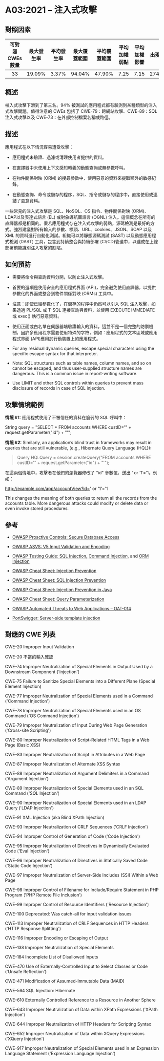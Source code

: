 # A03:2021 – 注入式攻擊

## 對照因素

| 可對照 CWEs 數量 | 最大發生率 | 平均發生率 | 最大覆蓋範圍 | 平均覆蓋範圍 | 平均加權弱點 | 平均加權影響 | 出現次數 | 所有有關 CVEs 數量|
|:-------------:|:--------------------:|:--------------------:|:--------------:|:--------------:|:----------------------:|:---------------------:|:-------------------:|:------------:|
| 33          | 19.09%             | 3.37%              | 94.04%       | 47.90%       | 7.25                 | 7.15                | 274,228           | 32,078     |

## 概述

植入式攻擊下滑到了第三名。94% 被測試的應用程式都有驗測到某種類型的注入式攻擊問題。值得注意的 CWEs 包括了 CWE-79：跨網站攻擊、CWE-89：SQL 注入式攻擊以及 CWE-73：在外部控制檔案名稱或路徑。 

## 描述 

應用程式在以下情況容易遭受攻擊：

-   應用程式未驗證、過濾或清理使用者提供的資料。

-   在直譯器中未使用上下文感知轉義的動態查詢或無參數呼叫。

-   在物件關係對映 (ORM) 的搜尋參數中，使用惡意的資料來提取額外的敏感紀錄。

-   在動態查詢、命令或儲存的程序，SQL、指令或儲存的程序中，直接使用或連結了惡意資料。

一些常見的注入式攻擊是 SQL、NoSQL、OS 指令、物件關係對映 (ORM)、LDAP以及表達式語言 (EL) 或對象導航圖語言 (OGNL) 注入。這個概念在所有的直譯器都是相同的。假若應用程式存在注入式攻擊的弱點，源碼檢測是最好的方式。強烈建議對所有輸入的參數、標頭、URL、cookies、JSON、SOAP 以及 XML 的資料進行自動化測試。組織可以將靜態源碼測試 (SAST) 以及動態應用程式檢測 (DAST) 工具，包含到持續整合與持續部署 (CI/CD)管道中，以達成在上線部署前能識別注入攻擊的缺陷。

## 如何預防

-   需要將命令與查詢資料分開，以防止注入式攻擊。

-   首要的選項是使用安全的應用程式界面 (API)，完全避免使用直譯器，以提供參數化的界面或整合到物件關係對映 (ORMs) 工具中。

-   注意：即使已經參數化了，在儲存的程序中仍然可以引入 SQL 注入攻擊，如果透過 PL/SQL 或 T-SQL 連接查詢與資料，並使用 EXECUTE IMMEDIATE 或 exec() 執行惡意資料。

-   使用正面或白名單在伺服器端驗證輸入的資料。這並不是一個完整的防禦機制，因許多應用程序需要使用特殊的字符，例如：應用程式的文本區域或應用程式界面 (API)應用於行動裝置上的應用程式。

-   For any residual dynamic queries, escape special characters using
    the specific escape syntax for that interpreter.

-   Note: SQL structures such as table names, column names, and so on
    cannot be escaped, and thus user-supplied structure names are
    dangerous. This is a common issue in report-writing software.

-   Use LIMIT and other SQL controls within queries to prevent mass
    disclosure of records in case of SQL injection.

## 攻擊情境範例

**情境 #1:** 應用程式使用了不被信任的資料在脆弱的 SQL 呼叫中：

String query = "SELECT \* FROM accounts WHERE custID='" +
request.getParameter("id") + "'";

**情境 #2:** Similarly, an application’s blind trust in frameworks
may result in queries that are still vulnerable, (e.g., Hibernate Query
Language (HQL)):

> Query HQLQuery = session.createQuery("FROM accounts WHERE custID='" +
> request.getParameter("id") + "'");

在這兩個情境中，攻擊者在他們的瀏覽器修改了 "id" 參數值，送出 ‘ or ‘1’=’1，例如：

http://example.com/app/accountView?id=' or '1'='1

This changes the meaning of both queries to return all the records from
the accounts table. More dangerous attacks could modify or delete data
or even invoke stored procedures.

## 參考

-   [OWASP Proactive Controls: Secure Database
    Access](https://owasp.org/www-project-proactive-controls/v3/en/c3-secure-database)

-   [OWASP ASVS: V5 Input Validation and
    Encoding](https://owasp.org/www-project-application-security-verification-standard)

-   [OWASP Testing Guide: SQL
    Injection,](https://owasp.org/www-project-web-security-testing-guide/latest/4-Web_Application_Security_Testing/07-Input_Validation_Testing/05-Testing_for_SQL_Injection) [Command
    Injection](https://owasp.org/www-project-web-security-testing-guide/latest/4-Web_Application_Security_Testing/07-Input_Validation_Testing/12-Testing_for_Command_Injection),
    and [ORM
    Injection](https://owasp.org/www-project-web-security-testing-guide/latest/4-Web_Application_Security_Testing/07-Input_Validation_Testing/05.7-Testing_for_ORM_Injection)

-   [OWASP Cheat Sheet: Injection
    Prevention](https://cheatsheetseries.owasp.org/cheatsheets/Injection_Prevention_Cheat_Sheet.html)

-   [OWASP Cheat Sheet: SQL Injection
    Prevention](https://cheatsheetseries.owasp.org/cheatsheets/SQL_Injection_Prevention_Cheat_Sheet.html)

-   [OWASP Cheat Sheet: Injection Prevention in
    Java](https://cheatsheetseries.owasp.org/cheatsheets/Injection_Prevention_Cheat_Sheet_in_Java.html)

-   [OWASP Cheat Sheet: Query
    Parameterization](https://cheatsheetseries.owasp.org/cheatsheets/Query_Parameterization_Cheat_Sheet.html)

-   [OWASP Automated Threats to Web Applications –
    OAT-014](https://owasp.org/www-project-automated-threats-to-web-applications/)

-   [PortSwigger: Server-side template
    injection](https://portswigger.net/kb/issues/00101080_serversidetemplateinjection)

## 對應的 CWE 列表

CWE-20 Improper Input Validation

CWE-20 不當的輸入確認

CWE-74 Improper Neutralization of Special Elements in Output Used by a
Downstream Component ('Injection')

CWE-75 Failure to Sanitize Special Elements into a Different Plane
(Special Element Injection)

CWE-77 Improper Neutralization of Special Elements used in a Command
('Command Injection')

CWE-78 Improper Neutralization of Special Elements used in an OS Command
('OS Command Injection')

CWE-79 Improper Neutralization of Input During Web Page Generation
('Cross-site Scripting')

CWE-80 Improper Neutralization of Script-Related HTML Tags in a Web Page
(Basic XSS)

CWE-83 Improper Neutralization of Script in Attributes in a Web Page

CWE-87 Improper Neutralization of Alternate XSS Syntax

CWE-88 Improper Neutralization of Argument Delimiters in a Command
('Argument Injection')

CWE-89 Improper Neutralization of Special Elements used in an SQL
Command ('SQL Injection')

CWE-90 Improper Neutralization of Special Elements used in an LDAP Query
('LDAP Injection')

CWE-91 XML Injection (aka Blind XPath Injection)

CWE-93 Improper Neutralization of CRLF Sequences ('CRLF Injection')

CWE-94 Improper Control of Generation of Code ('Code Injection')

CWE-95 Improper Neutralization of Directives in Dynamically Evaluated
Code ('Eval Injection')

CWE-96 Improper Neutralization of Directives in Statically Saved Code
('Static Code Injection')

CWE-97 Improper Neutralization of Server-Side Includes (SSI) Within a
Web Page

CWE-98 Improper Control of Filename for Include/Require Statement in PHP
Program ('PHP Remote File Inclusion')

CWE-99 Improper Control of Resource Identifiers ('Resource Injection')

CWE-100 Deprecated: Was catch-all for input validation issues

CWE-113 Improper Neutralization of CRLF Sequences in HTTP Headers ('HTTP
Response Splitting')

CWE-116 Improper Encoding or Escaping of Output

CWE-138 Improper Neutralization of Special Elements

CWE-184 Incomplete List of Disallowed Inputs

CWE-470 Use of Externally-Controlled Input to Select Classes or Code
('Unsafe Reflection')

CWE-471 Modification of Assumed-Immutable Data (MAID)

CWE-564 SQL Injection: Hibernate

CWE-610 Externally Controlled Reference to a Resource in Another Sphere

CWE-643 Improper Neutralization of Data within XPath Expressions ('XPath
Injection')

CWE-644 Improper Neutralization of HTTP Headers for Scripting Syntax

CWE-652 Improper Neutralization of Data within XQuery Expressions
('XQuery Injection')

CWE-917 Improper Neutralization of Special Elements used in an
Expression Language Statement ('Expression Language Injection')
